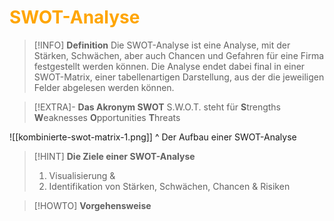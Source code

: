 # <font color = "orange">SWOT-Analyse</font>
>[!INFO] **Definition**
>Die SWOT-Analyse ist eine Analyse, mit der Stärken, Schwächen, aber auch Chancen und Gefahren für eine Firma festgestellt werden können. Die Analyse endet dabei final in einer SWOT-Matrix, einer tabellenartigen Darstellung, aus der die jeweiligen Felder abgelesen werden können.

>[!EXTRA]- **Das Akronym SWOT**
>S.W.O.T. steht für 
>	**S**trengths
>	**W**eaknesses
>	**O**pportunities
>	**T**hreats

![[kombinierte-swot-matrix-1.png]]
^ Der Aufbau einer SWOT-Analyse

>[!HINT] **Die Ziele einer SWOT-Analyse**
>  1. Visualisierung & 
>  2. Identifikation von Stärken, Schwächen, Chancen & Risiken

>[!HOWTO] **Vorgehensweise**
>